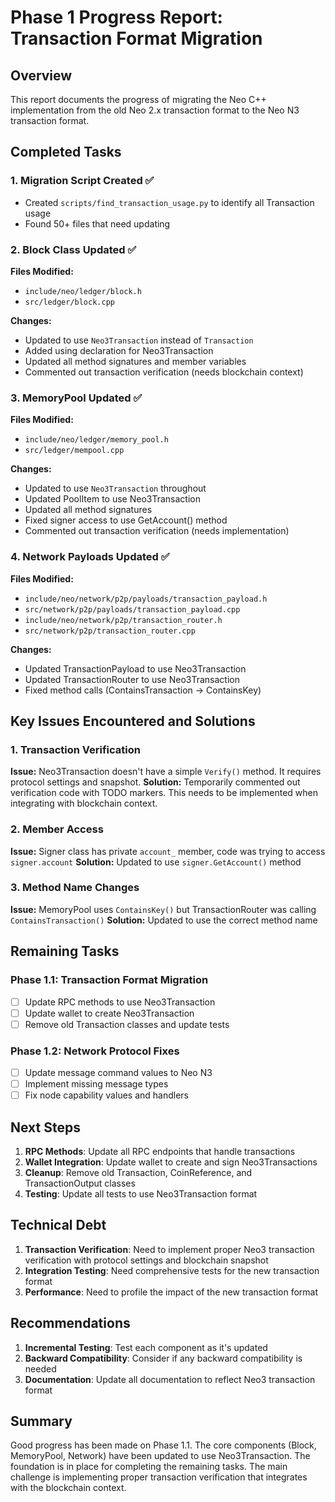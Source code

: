 # Phase 1 Progress Report: Transaction Format Migration

## Overview
This report documents the progress of migrating the Neo C++ implementation from the old Neo 2.x transaction format to the Neo N3 transaction format.

## Completed Tasks

### 1. Migration Script Created ✅
- Created `scripts/find_transaction_usage.py` to identify all Transaction usage
- Found 50+ files that need updating

### 2. Block Class Updated ✅
**Files Modified:**
- `include/neo/ledger/block.h`
- `src/ledger/block.cpp`

**Changes:**
- Updated to use `Neo3Transaction` instead of `Transaction`
- Added using declaration for Neo3Transaction
- Updated all method signatures and member variables
- Commented out transaction verification (needs blockchain context)

### 3. MemoryPool Updated ✅
**Files Modified:**
- `include/neo/ledger/memory_pool.h`
- `src/ledger/mempool.cpp`

**Changes:**
- Updated to use `Neo3Transaction` throughout
- Updated PoolItem to use Neo3Transaction
- Updated all method signatures
- Fixed signer access to use GetAccount() method
- Commented out transaction verification (needs implementation)

### 4. Network Payloads Updated ✅
**Files Modified:**
- `include/neo/network/p2p/payloads/transaction_payload.h`
- `src/network/p2p/payloads/transaction_payload.cpp`
- `include/neo/network/p2p/transaction_router.h`
- `src/network/p2p/transaction_router.cpp`

**Changes:**
- Updated TransactionPayload to use Neo3Transaction
- Updated TransactionRouter to use Neo3Transaction
- Fixed method calls (ContainsTransaction → ContainsKey)

## Key Issues Encountered and Solutions

### 1. Transaction Verification
**Issue:** Neo3Transaction doesn't have a simple `Verify()` method. It requires protocol settings and snapshot.
**Solution:** Temporarily commented out verification code with TODO markers. This needs to be implemented when integrating with blockchain context.

### 2. Member Access
**Issue:** Signer class has private `account_` member, code was trying to access `signer.account`
**Solution:** Updated to use `signer.GetAccount()` method

### 3. Method Name Changes
**Issue:** MemoryPool uses `ContainsKey()` but TransactionRouter was calling `ContainsTransaction()`
**Solution:** Updated to use the correct method name

## Remaining Tasks

### Phase 1.1: Transaction Format Migration
- [ ] Update RPC methods to use Neo3Transaction
- [ ] Update wallet to create Neo3Transaction
- [ ] Remove old Transaction classes and update tests

### Phase 1.2: Network Protocol Fixes
- [ ] Update message command values to Neo N3
- [ ] Implement missing message types
- [ ] Fix node capability values and handlers

## Next Steps

1. **RPC Methods**: Update all RPC endpoints that handle transactions
2. **Wallet Integration**: Update wallet to create and sign Neo3Transactions
3. **Cleanup**: Remove old Transaction, CoinReference, and TransactionOutput classes
4. **Testing**: Update all tests to use Neo3Transaction format

## Technical Debt

1. **Transaction Verification**: Need to implement proper Neo3 transaction verification with protocol settings and blockchain snapshot
2. **Integration Testing**: Need comprehensive tests for the new transaction format
3. **Performance**: Need to profile the impact of the new transaction format

## Recommendations

1. **Incremental Testing**: Test each component as it's updated
2. **Backward Compatibility**: Consider if any backward compatibility is needed
3. **Documentation**: Update all documentation to reflect Neo3 transaction format

## Summary

Good progress has been made on Phase 1.1. The core components (Block, MemoryPool, Network) have been updated to use Neo3Transaction. The foundation is in place for completing the remaining tasks. The main challenge is implementing proper transaction verification that integrates with the blockchain context.